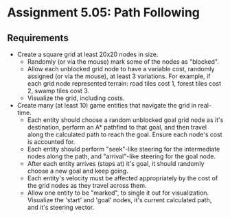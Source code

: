 ---
---

# Assignment 5.05: Path Following

## Requirements

- Create a square grid at least 20x20 nodes in size.
  - Randomly (or via the mouse) mark some of the nodes as "blocked".
  - Allow each unblocked grid node to have a variable cost, randomly assigned (or via the mouse), at least 3 variations.  For example, if each grid node represented terrain: road tiles cost 1, forest tiles cost 2, swamp tiles cost 3.
  - Visualize the grid, including costs.
- Create many (at least 10) game entities that navigate the grid in real-time.
  - Each entity should choose a random unblocked goal grid node as it's destination, perform an A* pathfind to that goal, and then travel along the calculated path to reach the goal. Ensure each node's cost is accounted for.
  - Each entity should perform "seek"-like steering for the intermediate nodes along the path, and "arrival"-like steering for the goal node.
  - After each entity arrives (stops at) it's goal, it should randomly choose a new goal and keep going.
  - Each entity's velocity must be affected appropriately by the cost of the grid nodes as they travel across them.
  - Allow one entity to be "marked", to single it out for visualization.  Visualize the 'start' and 'goal' nodes, it's current calculated path, and it's steering vector.